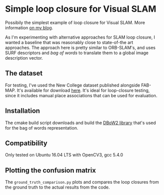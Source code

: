 # Simple loop closure for Visual SLAM

Possibily the simplest example of loop closure for Visual SLAM. More information [on my blog](http://nicolovaligi.com/bag-of-words-loop-closure-visual-slam.html).

As I'm experimenting with alternative approaches for SLAM loop closure, I wanted a baseline that was reasonably close to state-of-the art approaches. The approach here is pretty similar to ORB-SLAM's, and uses SURF descriptors and *bag of words* to translate them to a global image description vector.

## The dataset

For testing, I've used the New College dataset published alongside FAB-MAP. It's available for download [here](http://www.ijrr.org/ijrr_2008/volume27-issue6/090961/3_data.htm). It's ideal for loop-closure testing, since it includes manual place associations that can be used for evaluation.

## Installation

The cmake build script downloads and build the [DBoW2 library](https://github.com/dorian3d/DBoW2) that's used for the bag of words representation.

## Compatibility

Only tested on Ubuntu 16.04 LTS with OpenCV3, gcc 5.4.0

## Plotting the confusion matrix

The `ground_truth_comparison.py` plots and compares the loop closures from the ground truth to the actual results from the code.
